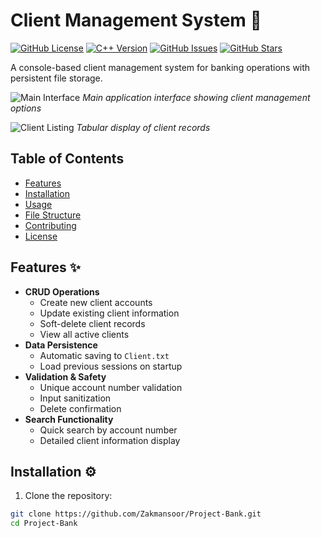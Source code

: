 # Client Management System 🏦

[![GitHub License](https://img.shields.io/github/license/Zakmansoor/Project-Bank)](https://github.com/Zakmansoor/Project-Bank/blob/master/LICENSE)
[![C++ Version](https://img.shields.io/badge/C++-17-blue)](https://isocpp.org/)
[![GitHub Issues](https://img.shields.io/github/issues/Zakmansoor/Project-Bank)](https://github.com/Zakmansoor/Project-Bank/issues)
[![GitHub Stars](https://img.shields.io/github/stars/Zakmansoor/Project-Bank)](https://github.com/Zakmansoor/Project-Bank/stargazers)

A console-based client management system for banking operations with persistent file storage.

![Main Interface](https://github.com/Zakmansoor/Project-Bank/master/Annotation%202025-05-20%20231645.png)
*Main application interface showing client management options*

![Client Listing](https://github.com.com/Zakmansoor/Project-Bank/master/ShowTable.png)
*Tabular display of client records*

## Table of Contents
- [Features](#features-)
- [Installation](#installation-)
- [Usage](#usage-)
- [File Structure](#file-structure-)
- [Contributing](#contributing-)
- [License](#license-)

## Features ✨
- **CRUD Operations**
  - Create new client accounts
  - Update existing client information
  - Soft-delete client records
  - View all active clients
- **Data Persistence**
  - Automatic saving to `Client.txt`
  - Load previous sessions on startup
- **Validation & Safety**
  - Unique account number validation
  - Input sanitization
  - Delete confirmation
- **Search Functionality**
  - Quick search by account number
  - Detailed client information display

## Installation ⚙️
1. Clone the repository:
```bash
git clone https://github.com/Zakmansoor/Project-Bank.git
cd Project-Bank
